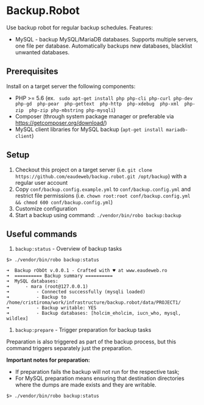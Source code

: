 # Backup.Robot

Use backup robot for regular backup schedules. Features:

- MySQL - backup MySQL/MariaDB databases. Supports multiple servers, one file per database. Automatically backups new databases, blacklist unwanted databases. 

## Prerequisites

Install on a target server the following components:

- PHP >= 5.6 (ex. ` sudo apt-get install php php-cli php-curl php-dev php-gd  php-pear  php-gettext  php-http  php-xdebug  php-xml  php-zip  php-zip php-mbstring php-mysqli`)
- Composer (through system package manager or preferable via https://getcomposer.org/download/)
- MySQL client libraries for MySQL backup (`apt-get install mariadb-client`)

## Setup

1. Checkout this project on a target server (i.e. `git clone https://github.com/eaudeweb/backup.robot.git /opt/backup`) with a regular user account
2. Copy `conf/backup.config.example.yml` to `conf/backup.config.yml` and restrict file permissions (i.e. `chown root:root conf/backup.config.yml && chmod 600 conf/backup.config.yml`)
3. Customize configuration
4. Start a backup using command: `./vendor/bin/robo backup:backup`


## Useful commands


1. `backup:status` - Overview of backup tasks


```
$> ./vendor/bin/robo backup:status

➜  Backup rObOt v.0.0.1 - Crafted with ♥ at www.eaudeweb.ro
➜  ========== Backup summary ==========
➜  MySQL databases:
➜      - mara (root@127.0.0.1)
➜          - Connected successfully (mysqli loaded)
➜          - Backup to /home/cristiroma/work/infrastructure/backup.robot/data/PROJECT1/
➜          - Backup writable: YES
➜          - Backup databases: [holcim_eholcim, iucn_who, mysql, wildlex]

```

1. `backup:prepare` - Trigger preparation for backup tasks

Preparation is also triggered as part of the backup process, but this command triggers separately just the preparation.

**Important notes for preparation:**
- If preparation fails the backup will not run for the respective task;
- For MySQL preparation means ensuring that destination directories where the dumps are made exists and they are writable.

```
$> ./vendor/bin/robo backup:status
```

